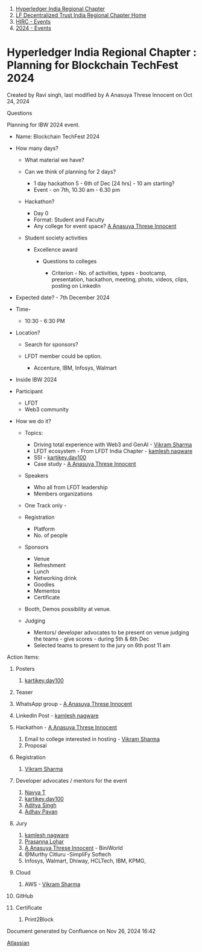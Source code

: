 1. [Hyperledger India Regional Chapter](index.html)
2. [LF Decentralized Trust India Regional Chapter Home](LF-Decentralized-Trust-India-Regional-Chapter-Home_19169282.html)
3. [HIRC - Events](HIRC---Events_19169346.html)
4. [2024 - Events](2024---Events_19171460.html)

# Hyperledger India Regional Chapter : Planning for Blockchain TechFest 2024

Created by Ravi singh, last modified by A Anasuya Threse Innocent on Oct 24, 2024

Questions

Planning for IBW 2024 event.

- Name: Blockchain TechFest 2024
- How many days?
  
  - What material we have?
  - Can we think of planning for 2 days?
    
    - 1 day hackathon 5 - 6th of Dec \[24 hrs] - 10 am starting?
    - Event - on 7th, 10.30 am - 6.30 pm
  - Hackathon?
    
    - Day 0
    - Format: Student and Faculty
    - Any college for event space? [A Anasuya Threse Innocent](https://lf-hyperledger.atlassian.net/wiki/people/712020:661aa2f0-0e5a-4e8d-b57b-de10204ea99b?ref=confluence)
  - Student society activities
    
    - Excellence award
      
      - Questions to colleges
        
        - Criterion - No. of activities, types - bootcamp, presentation, hackathon, meeting, photo, videos, clips, posting on LinkedIn
- Expected date? - 7th December 2024
- Time-
  
  - 10:30 - 6:30 PM
- Location?
  
  - Search for sponsors?
  - LFDT member could be option.
    
    - Accenture, IBM, Infosys, Walmart
- Inside IBW 2024
- Participant
  
  - LFDT
  - Web3 community
- How we do it?
  
  - Topics:
    
    - Driving total experience with Web3 and GenAI - [Vikram Sharma](https://lf-hyperledger.atlassian.net/wiki/people/712020:af0c3f29-e190-4dc2-9098-9266b1dc0dab?ref=confluence)
    - LFDT ecosystem - From LFDT India Chapter - [kamlesh nagware](https://lf-hyperledger.atlassian.net/wiki/people/557058:8e1fc425-f938-4b39-ad13-9cd8b0ddde52?ref=confluence)
    - SSI - [kartikey.dav100](https://lf-hyperledger.atlassian.net/wiki/people/5d5fd1d08de8420ca06d3048?ref=confluence)
    - Case study - [A Anasuya Threse Innocent](https://lf-hyperledger.atlassian.net/wiki/people/712020:661aa2f0-0e5a-4e8d-b57b-de10204ea99b?ref=confluence)
  - Speakers
    
    - Who all from LFDT leadership
    - Members organizations
  - One Track only -
  - Registration
    
    - Platform
    - No. of people
  - Sponsors
    
    - Venue
    - Refreshment
    - Lunch
    - Networking drink
    - Goodies
    - Mementos
    - Certificate
  - Booth, Demos possibility at venue.
  - Judging
    
    - Mentors/ developer advocates to be present on venue judging the teams - give scores - during 5th &amp; 6th Dec
    - Selected teams to present to the jury on 6th post 11 am

Action Items:

01. Posters
    
    1. [kartikey.dav100](https://lf-hyperledger.atlassian.net/wiki/people/5d5fd1d08de8420ca06d3048?ref=confluence)
02. Teaser
03. WhatsApp group - [A Anasuya Threse Innocent](https://lf-hyperledger.atlassian.net/wiki/people/712020:661aa2f0-0e5a-4e8d-b57b-de10204ea99b?ref=confluence)
04. LinkedIn Post - [kamlesh nagware](https://lf-hyperledger.atlassian.net/wiki/people/557058:8e1fc425-f938-4b39-ad13-9cd8b0ddde52?ref=confluence)
05. Hackathon - [A Anasuya Threse Innocent](https://lf-hyperledger.atlassian.net/wiki/people/712020:661aa2f0-0e5a-4e8d-b57b-de10204ea99b?ref=confluence)
    
    1. Email to college interested in hosting - [Vikram Sharma](https://lf-hyperledger.atlassian.net/wiki/people/712020:af0c3f29-e190-4dc2-9098-9266b1dc0dab?ref=confluence)
    2. Proposal
06. Registration
    
    1. [Vikram Sharma](https://lf-hyperledger.atlassian.net/wiki/people/712020:af0c3f29-e190-4dc2-9098-9266b1dc0dab?ref=confluence)
07. Developer advocates / mentors for the event
    
    1. [Navya T](https://lf-hyperledger.atlassian.net/wiki/people/712020:85cc3012-75b5-4f83-af4e-56ceb0760e68?ref=confluence)
    2. [kartikey.dav100](https://lf-hyperledger.atlassian.net/wiki/people/5d5fd1d08de8420ca06d3048?ref=confluence)
    3. [Aditya Singh](https://lf-hyperledger.atlassian.net/wiki/people/557058:98f1b638-6c48-4c47-9801-ef016b4d7ee5?ref=confluence)
    4. [Adhav Pavan](https://lf-hyperledger.atlassian.net/wiki/people/557058:28ae9539-a227-4110-9854-a55245b075da?ref=confluence)
08. Jury
    
    1. [kamlesh nagware](https://lf-hyperledger.atlassian.net/wiki/people/557058:8e1fc425-f938-4b39-ad13-9cd8b0ddde52?ref=confluence)
    2. [Prasanna Lohar](https://lf-hyperledger.atlassian.net/wiki/people/712020:35530904-3db4-49d4-8b80-2a12ceaac972?ref=confluence)
    3. [A Anasuya Threse Innocent](https://lf-hyperledger.atlassian.net/wiki/people/712020:661aa2f0-0e5a-4e8d-b57b-de10204ea99b?ref=confluence) - BiniWorld
    4. @Murthy Citluru -SimpliFy Softech
    5. Infosys, Walmart, Dhiway, HCLTech, IBM, KPMG,
09. Cloud
    
    1. AWS - [Vikram Sharma](https://lf-hyperledger.atlassian.net/wiki/people/712020:af0c3f29-e190-4dc2-9098-9266b1dc0dab?ref=confluence)
10. GitHub
11. Certificate
    
    1. Print2Block

Document generated by Confluence on Nov 26, 2024 16:42

[Atlassian](http://www.atlassian.com/)
